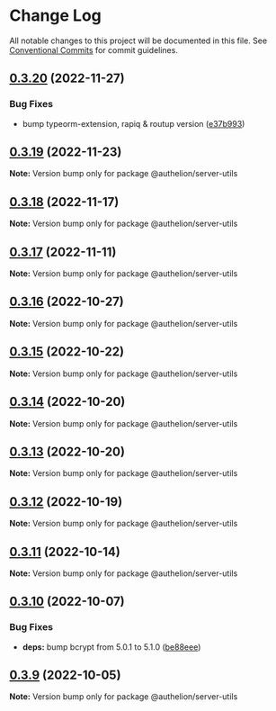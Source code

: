 # Change Log

All notable changes to this project will be documented in this file.
See [Conventional Commits](https://conventionalcommits.org) for commit guidelines.

## [0.3.20](https://github.com/Tada5hi/authelion/compare/@authelion/server-utils@0.3.19...@authelion/server-utils@0.3.20) (2022-11-27)


### Bug Fixes

* bump typeorm-extension, rapiq & routup version ([e37b993](https://github.com/Tada5hi/authelion/commit/e37b993bfbf3d11b24c696d59f1382cc4379a72c))





## [0.3.19](https://github.com/Tada5hi/authelion/compare/@authelion/server-utils@0.3.18...@authelion/server-utils@0.3.19) (2022-11-23)

**Note:** Version bump only for package @authelion/server-utils





## [0.3.18](https://github.com/Tada5hi/authelion/compare/@authelion/server-utils@0.3.17...@authelion/server-utils@0.3.18) (2022-11-17)

**Note:** Version bump only for package @authelion/server-utils





## [0.3.17](https://github.com/Tada5hi/authelion/compare/@authelion/server-utils@0.3.16...@authelion/server-utils@0.3.17) (2022-11-11)

**Note:** Version bump only for package @authelion/server-utils





## [0.3.16](https://github.com/Tada5hi/authelion/compare/@authelion/server-utils@0.3.15...@authelion/server-utils@0.3.16) (2022-10-27)

**Note:** Version bump only for package @authelion/server-utils





## [0.3.15](https://github.com/Tada5hi/authelion/compare/@authelion/server-utils@0.3.14...@authelion/server-utils@0.3.15) (2022-10-22)

**Note:** Version bump only for package @authelion/server-utils





## [0.3.14](https://github.com/Tada5hi/authelion/compare/@authelion/server-utils@0.3.13...@authelion/server-utils@0.3.14) (2022-10-20)

**Note:** Version bump only for package @authelion/server-utils





## [0.3.13](https://github.com/Tada5hi/authelion/compare/@authelion/server-utils@0.3.12...@authelion/server-utils@0.3.13) (2022-10-20)

**Note:** Version bump only for package @authelion/server-utils





## [0.3.12](https://github.com/Tada5hi/authelion/compare/@authelion/server-utils@0.3.11...@authelion/server-utils@0.3.12) (2022-10-19)

**Note:** Version bump only for package @authelion/server-utils





## [0.3.11](https://github.com/Tada5hi/authelion/compare/@authelion/server-utils@0.3.10...@authelion/server-utils@0.3.11) (2022-10-14)

**Note:** Version bump only for package @authelion/server-utils





## [0.3.10](https://github.com/Tada5hi/authelion/compare/@authelion/server-utils@0.3.9...@authelion/server-utils@0.3.10) (2022-10-07)


### Bug Fixes

* **deps:** bump bcrypt from 5.0.1 to 5.1.0 ([be88eee](https://github.com/Tada5hi/authelion/commit/be88eee35a09780120df3870e40888ec608ba711))





## [0.3.9](https://github.com/Tada5hi/authelion/compare/@authelion/server-utils@0.3.8...@authelion/server-utils@0.3.9) (2022-10-05)

**Note:** Version bump only for package @authelion/server-utils
